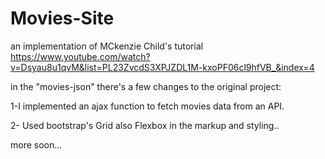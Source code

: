 # Movies-Site

an implementation of MCkenzie Child's tutorial https://www.youtube.com/watch?v=Dsyau8u1qvM&list=PL23ZvcdS3XPJZDL1M-kxoPF06cl9hfVB_&index=4

in the "movies-json" there's a few changes to the original project:

1-I implemented an ajax function to fetch movies data from an API.

2- Used bootstrap's Grid also Flexbox in the markup and styling..

more soon...
